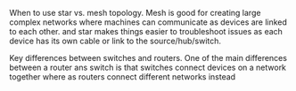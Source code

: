 When to use star vs. mesh topology.
Mesh is good for creating large complex networks where machines can communicate as devices are linked to each other.
and star makes things easier to troubleshoot issues as each device has its own cable or link to the source/hub/switch.

Key differences between switches and routers.
One of the main differences between a router ans switch is that switches connect devices on a network together where as routers connect different networks instead
